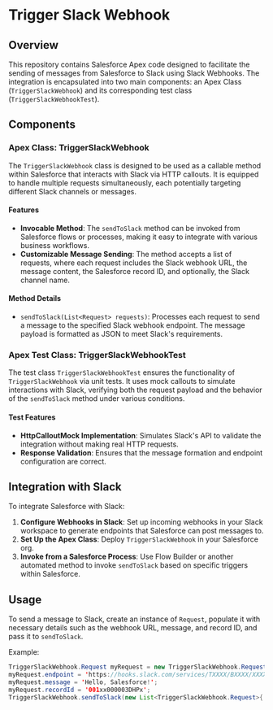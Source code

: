 # Trigger Slack Webhook

## Overview
This repository contains Salesforce Apex code designed to facilitate the sending of messages from Salesforce to Slack using Slack Webhooks. The integration is encapsulated into two main components: an Apex Class (`TriggerSlackWebhook`) and its corresponding test class (`TriggerSlackWebhookTest`).

## Components

### Apex Class: TriggerSlackWebhook
The `TriggerSlackWebhook` class is designed to be used as a callable method within Salesforce that interacts with Slack via HTTP callouts. It is equipped to handle multiple requests simultaneously, each potentially targeting different Slack channels or messages.

#### Features
- **Invocable Method**: The `sendToSlack` method can be invoked from Salesforce flows or processes, making it easy to integrate with various business workflows.
- **Customizable Message Sending**: The method accepts a list of requests, where each request includes the Slack webhook URL, the message content, the Salesforce record ID, and optionally, the Slack channel name.

#### Method Details
- `sendToSlack(List<Request> requests)`: Processes each request to send a message to the specified Slack webhook endpoint. The message payload is formatted as JSON to meet Slack's requirements.

### Apex Test Class: TriggerSlackWebhookTest
The test class `TriggerSlackWebhookTest` ensures the functionality of `TriggerSlackWebhook` via unit tests. It uses mock callouts to simulate interactions with Slack, verifying both the request payload and the behavior of the `sendToSlack` method under various conditions.

#### Test Features
- **HttpCalloutMock Implementation**: Simulates Slack's API to validate the integration without making real HTTP requests.
- **Response Validation**: Ensures that the message formation and endpoint configuration are correct.

## Integration with Slack
To integrate Salesforce with Slack:
1. **Configure Webhooks in Slack**: Set up incoming webhooks in your Slack workspace to generate endpoints that Salesforce can post messages to.
2. **Set Up the Apex Class**: Deploy `TriggerSlackWebhook` in your Salesforce org.
3. **Invoke from a Salesforce Process**: Use Flow Builder or another automated method to invoke `sendToSlack` based on specific triggers within Salesforce.

## Usage
To send a message to Slack, create an instance of `Request`, populate it with necessary details such as the webhook URL, message, and record ID, and pass it to `sendToSlack`.

Example:
```java
TriggerSlackWebhook.Request myRequest = new TriggerSlackWebhook.Request();
myRequest.endpoint = 'https://hooks.slack.com/services/TXXXX/BXXXX/XXXX';
myRequest.message = 'Hello, Salesforce!';
myRequest.recordId = '001xx000003DHPx';
TriggerSlackWebhook.sendToSlack(new List<TriggerSlackWebhook.Request>{ myRequest });
